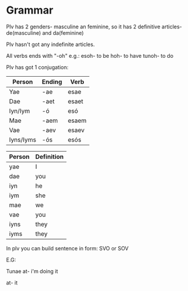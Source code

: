 
# Grammar

Plv has 2 genders- masculine an feminine, so it has 2 definitive articles- de(masculine) and da(feminine)

Plv hasn't got any indefinite articles.

All verbs ends with "-oh" e.g.: esoh- to be  hoh- to have  tunoh- to do
 
Plv has got 1 conjugation:


Person | Ending | Verb
-------|--------|------
Yae | -ae | esae
Dae | -aet| esaet
Iyn/Iym |-ó| esó
Mae | -aem | esaem
Vae | -aev | esaev
Iyns/Iyms |-ós | esós

Person| Definition
------|----------
yae | I
dae | you
iyn | he
iym | she
mae | we
vae | you
iyns| they
iyms| they


In plv you can build sentence in form: SVO or SOV

E.G:

Tunae at- i'm doing it

at- it

